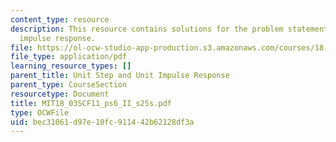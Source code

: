 ```yaml
---
content_type: resource
description: This resource contains solutions for the problem statements related to
  impulse response.
file: https://ol-ocw-studio-app-production.s3.amazonaws.com/courses/18-03sc-differential-equations-fall-2011/bec31061d97e10fc911442b62128df3a_MIT18_03SCF11_ps6_II_s25s.pdf
file_type: application/pdf
learning_resource_types: []
parent_title: Unit Step and Unit Impulse Response
parent_type: CourseSection
resourcetype: Document
title: MIT18_03SCF11_ps6_II_s25s.pdf
type: OCWFile
uid: bec31061-d97e-10fc-9114-42b62128df3a
---
```

